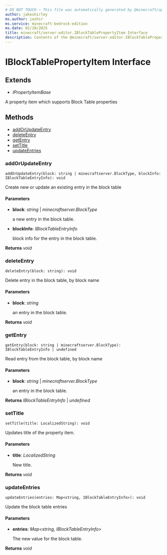 ```yaml
---
# DO NOT TOUCH — This file was automatically generated by @minecraft/api-docs-generator, to report problems file an issue at https://github.com/Mojang/minecraft-scripting-libraries
author: jakeshirley
ms.author: jashir
ms.service: minecraft-bedrock-edition
ms.date: 02/10/2025
title: minecraft/server-editor.IBlockTablePropertyItem Interface
description: Contents of the @minecraft/server-editor.IBlockTablePropertyItem class.
---
```

# IBlockTablePropertyItem Interface

## Extends
- *IPropertyItemBase*

A property item which supports Block Table properties

## Methods
- [addOrUpdateEntry](#addorupdateentry)
- [deleteEntry](#deleteentry)
- [getEntry](#getentry)
- [setTitle](#settitle)
- [updateEntries](#updateentries)

### **addOrUpdateEntry**
`
addOrUpdateEntry(block: string | minecraftserver.BlockType, blockInfo: IBlockTableEntryInfo): void
`

Create new or update an existing entry in the block table

#### **Parameters**
- **block**: *string* | *minecraftserver.BlockType*
  
  a new entry in the block table.
- **blockInfo**: *IBlockTableEntryInfo*
  
  block info for the entry in the block table.

**Returns** *void*

### **deleteEntry**
`
deleteEntry(block: string): void
`

Delete entry in the block table, by block name

#### **Parameters**
- **block**: *string*
  
  an entry in the block table.

**Returns** *void*

### **getEntry**
`
getEntry(block: string | minecraftserver.BlockType): IBlockTableEntryInfo | undefined
`

Read entry from the block table, by block name

#### **Parameters**
- **block**: *string* | *minecraftserver.BlockType*
  
  an entry in the block table.

**Returns** *IBlockTableEntryInfo* | *undefined*

### **setTitle**
`
setTitle(title: LocalizedString): void
`

Updates title of the property item.

#### **Parameters**
- **title**: *LocalizedString*
  
  New title.

**Returns** *void*

### **updateEntries**
`
updateEntries(entries: Map<string, IBlockTableEntryInfo>): void
`

Update the block table entries

#### **Parameters**
- **entries**: *Map<string, IBlockTableEntryInfo>*
  
  The new value for the block table.

**Returns** *void*
